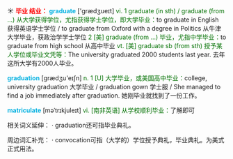 ☀ <font color="red">**毕业 结业：**</font>
<font color="sky blue">**graduate**</font> ['ɡrædӡueɪt] 
<font color="rgb(227, 108, 9)">vi. 1 graduate (in sth) / graduate (from ...) 从大学获得学位，尤指获得学士学位，即大学毕业：</font>to graduate in English 获得英语学士学位 / to graduate from Oxford with a degree in Politics 从牛津大学毕业，获政治学学士学位 <font color="rgb(227, 108, 9)">2 [美] graduate (from ...) 毕业，尤指中学毕业：</font>to graduate from high school 从高中毕业 <font color="rgb(227, 108, 9)">vt. [美] graduate sb (from sth) 授予某人学位或毕业文凭等：</font>The university graduated 2000 students last year. 去年这所大学有2000人毕业。

<font color="sky blue">**graduation**</font> [ɡrædӡu'eɪʃn] 
<font color="rgb(227, 108, 9)">n. 1 [U] 大学毕业，或美国高中毕业：</font>college, university graduation 大学毕业 / graduation gown 学士服 / She managed to find a job immediately after graduation. 她刚毕业就找到了一份工作。
           
<font color="sky blue">**matriculate**</font> [məˈtrɪkjuleɪt]
<font color="rgb(227, 108, 9)">vi. [南非英语] 从学校顺利毕业：</font>了解即可

相关词义延伸：
· graduation还可指毕业典礼。

周边词汇补充：
· convocation可指（大学的）学位授予典礼，毕业典礼。为美式正式用法。
